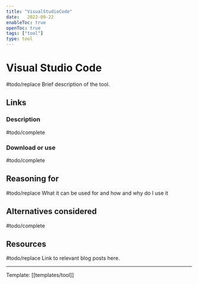 ```yaml
---
title: "VisualStudioCode"
date:   2022-09-22
enableToc: true
openToc: true
tags: ["tool"]
type: tool
---
```

# Visual Studio Code
#todo/replace  Brief description of the tool.

## Links
### Description
#todo/complete
### Download or use
#todo/complete
## Reasoning for
#todo/replace What it can be used for and how and why do I use it
## Alternatives considered
#todo/complete
## Resources
#todo/replace Link to relevant blog posts here.

---
Template: [[templates/tool]]